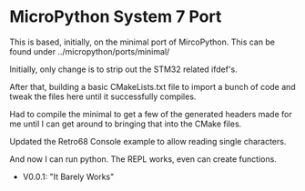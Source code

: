 # MicroPython System 7 Port
This is based, initially, on the minimal port of MircoPython. This can be found under ../micropython/ports/minimal/

Initially, only change is to strip out the STM32 related ifdef's.

After that, building a basic CMakeLists.txt file to import a bunch of code and tweak the files here until it successfully compiles.

Had to compile the minimal to get a few of the generated headers made for me until I can get around to bringing that into the CMake files.

Updated the Retro68 Console example to allow reading single characters.

And now I can run python. The REPL works, even can create functions.

- V0.0.1: "It Barely Works"
